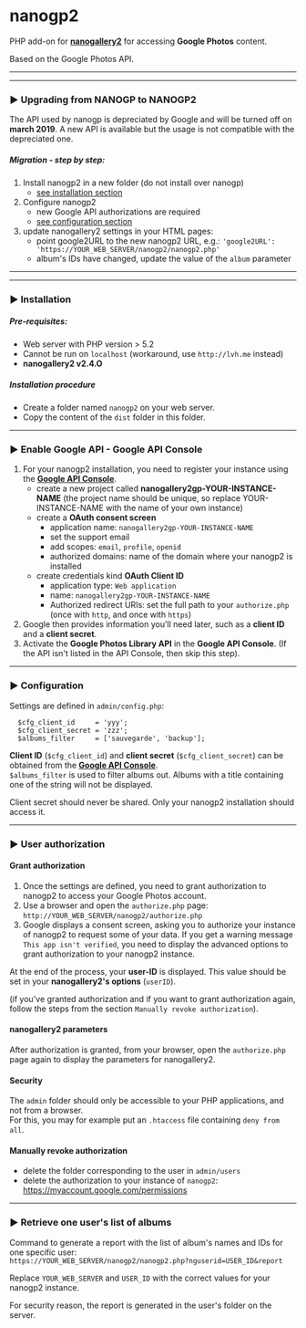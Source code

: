 # nanogp2

PHP add-on for <b>[nanogallery2](https://github.com/nanostudio-org/nanogallery2)</b> for accessing **Google Photos** content.   
  
Based on the Google Photos API.
  
  


---
---
### :arrow_forward: Upgrading from NANOGP to NANOGP2
The API used by nanogp is depreciated by Google and will be turned off on **march 2019**.
A new API is available but the usage is not compatible with the depreciated one.

##### Migration - step by step:
1. Install nanogp2 in a new folder (do not install over nanogp)  
    - [see installation section](#arrow_forward-installation)
2. Configure nanogp2  
    - new Google API authorizations are required
    - [see configuration section](#arrow_forward-configuration)
3. update nanogallery2 settings in your HTML pages:  
   - point google2URL to the new nanogp2 URL, e.g.: `'google2URL': 'https://YOUR_WEB_SERVER/nanogp2/nanogp2.php'`
   - album's IDs have changed, update the value of the `album` parameter

---
---

### :arrow_forward: Installation

##### Pre-requisites:
- Web server with PHP version > 5.2  
- Cannot be run on `localhost` (workaround, use `http://lvh.me` instead)  
- **nanogallery2 v2.4.O**


##### Installation procedure  

- Create a folder named `nanogp2` on your web server.
- Copy the content of the `dist` folder in this folder.

---

### :arrow_forward: Enable Google API - Google API Console

1. For your nanogp2 installation, you need to register your instance using the <b>[Google API Console](https://console.developers.google.com/)</b>.
    - create a new project called **nanogallery2gp-YOUR-INSTANCE-NAME** (the project name should be unique, so replace YOUR-INSTANCE-NAME with the name of your own instance)
    - create a **OAuth consent screen**
      - application name: `nanogallery2gp-YOUR-INSTANCE-NAME`
      - set the support email
      - add scopes: `email`, `profile`, `openid`
      - authorized domains: name of the domain where your nanogp2 is installed
    - create credentials kind **OAuth Client ID**
      - application type: `Web application`
      - name: `nanogallery2gp-YOUR-INSTANCE-NAME`
      - Authorized redirect URIs: set the full path to your `authorize.php` (once with `http`, and once with `https`)
2. Google then provides information you'll need later, such as a **client ID** and a **client secret**.
3. Activate the **Google Photos Library API** in  the **Google API Console**. (If the API isn't listed in the API Console, then skip this step).

---

### :arrow_forward: Configuration


Settings are defined in `admin/config.php`:
  
```
  $cfg_client_id     = 'yyy';
  $cfg_client_secret = 'zzz';
  $albums_filter     = ['sauvegarde', 'backup'];
```
  
**Client ID** (`$cfg_client_id`) and **client secret** (`$cfg_client_secret`) can be obtained from the <b>[Google API Console](https://console.developers.google.com/)</b>.  
`$albums_filter` is used to filter albums out. Albums with a title containing one of the string will not be displayed.
    
  
Client secret should never be shared. Only your nanogp2 installation should access it.  
  
  
---

### :arrow_forward: User authorization



#### Grant authorization

1. Once the settings are defined, you need to grant authorization to nanogp2 to access your Google Photos account.  
2. Use a browser and open the `authorize.php` page: `http://YOUR_WEB_SERVER/nanogp2/authorize.php`  
3. Google displays a consent screen, asking you to authorize your instance of nanogp2 to request some of your data.
If you get a warning message `This app isn't verified`, you need to display the advanced options to grant authorization to your nanogp2 instance.  

At the end of the process, your **user-ID** is displayed. This value should be set in your **nanogallery2's options** (`userID`).  
  
(if you've granted authorization and if you want to grant authorization again, follow the steps from the section `Manually revoke authorization`).
  
  
#### nanogallery2 parameters

After authorization is granted, from your browser, open the `authorize.php` page again to display the parameters for nanogallery2.

#### Security  

The `admin` folder should only be accessible to your PHP applications, and not from a browser.  
For this, you may for example put an `.htaccess` file containing `deny from all`.

#### Manually revoke authorization  
- delete the folder corresponding to the user in `admin/users`
- delete the authorization to your instance of `nanogp2`: https://myaccount.google.com/permissions

---

### :arrow_forward: Retrieve one user's list of albums

Command to generate a report with the list of album's names and IDs for one specific user:  
`https://YOUR_WEB_SERVER/nanogp2/nanogp2.php?nguserid=USER_ID&report`  
  
Replace `YOUR_WEB_SERVER` and `USER_ID` with the correct values for your nanogp2 instance.

For security reason, the report is generated in the user's folder on the server.

